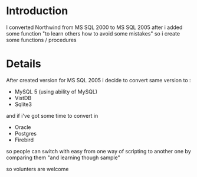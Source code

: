 # Introduction #
I converted Northwind from  MS SQL 2000  to MS SQL 2005
after i added some function "to learn others how to avoid some mistakes"
so i create some functions / procedures

# Details #

After created version for MS SQL 2005 i decide to convert
same version to :

- MySQL 5 (using ability of MySQL)
- VistDB
- Sqlite3

and if i've got some time to convert in

- Oracle
- Postgres
- Firebird


so people can switch with easy from one way of scripting
to another one by comparing them "and learning though sample"

so volunters are welcome